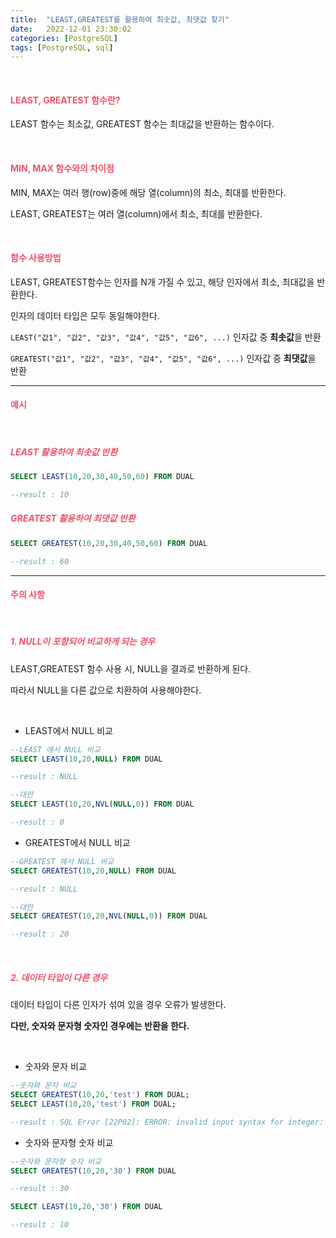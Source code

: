 ```yaml
---
title:  "LEAST,GREATEST를 활용하여 최솟값, 최댓값 찾기"
date:   2022-12-01 23:30:02
categories: [PostgreSQL]
tags: [PostgreSQL, sql]
---
```

<br>

#### **<span style="color:#ef5369">LEAST, GREATEST 함수란?</span>**

LEAST 함수는 최소값, GREATEST 함수는 최대값을 반환하는 함수이다.

<br>

#### **<span style="color:#ef5369">MIN, MAX 함수와의 차이점</span>**

MIN, MAX는 여러 행(row)중에 해당 열(column)의 최소, 최대를 반환한다.

LEAST, GREATEST는 여러 열(column)에서 최소, 최대를 반환한다.

<br>

#### **<span style="color:#ef5369">함수 사용방법</span>**

LEAST, GREATEST함수는 인자를 N개 가질 수 있고, 해당 인자에서 최소, 최대값을 반환한다.

인자의 데이터 타입은 모두 동일해야한다.


`LEAST("값1", "값2", "값3", "값4", "값5", "값6", ...)` 인자값 중 **최솟값**을 반환

`GREATEST("값1", "값2", "값3", "값4", "값5", "값6", ...)` 인자값 중 **최댓값**을 반환

---

#### **<span style="color:#ef5369">예시</span>**

<br>

##### **<span style="color:#ef5369">LEAST 활용하여 최솟값 반환 </span>**

```sql
SELECT LEAST(10,20,30,40,50,60) FROM DUAL

--result : 10
 ```

##### **<span style="color:#ef5369">GREATEST 활용하여 최댓값 반환</span>**

```sql
SELECT GREATEST(10,20,30,40,50,60) FROM DUAL

--result : 60
```

---

#### **<span style="color:#ef5369">주의 사항</span>**

<br>

##### **<span style="color:#ef5369">1. NULL이 포함되어 비교하게 되는 경우</span>**

LEAST,GREATEST 함수 사용 시, NULL을 결과로 반환하게 된다. 

따라서 NULL을 다른 값으로 치환하여 사용해야한다.

<br>

- LEAST에서 NULL 비교

```sql
--LEAST 에서 NULL 비교
SELECT LEAST(10,20,NULL) FROM DUAL

--result : NULL

--대안
SELECT LEAST(10,20,NVL(NULL,0)) FROM DUAL

--result : 0
```

- GREATEST에서 NULL 비교

```sql
--GREATEST 에서 NULL 비교
SELECT GREATEST(10,20,NULL) FROM DUAL

--result : NULL

--대안
SELECT GREATEST(10,20,NVL(NULL,0)) FROM DUAL

--result : 20
```

<br>

##### **<span style="color:#ef5369">2. 데이터 타입이 다른 경우</span>**

데이터 타입이 다른 인자가 섞여 있을 경우 오류가 발생한다.

**다만, 숫자와 문자형 숫자인 경우에는 반환을 한다.**

<br>

- 숫자와 문자 비교

```sql
--숫자와 문자 비교
SELECT GREATEST(10,20,'test') FROM DUAL;
SELECT LEAST(10,20,'test') FROM DUAL;

--result : SQL Error [22P02]: ERROR: invalid input syntax for integer: "test"
```

- 숫자와 문자형 숫자 비교

```sql
--숫자와 문자형 숫자 비교
SELECT GREATEST(10,20,'30') FROM DUAL

--result : 30

SELECT LEAST(10,20,'30') FROM DUAL

--result : 10
```